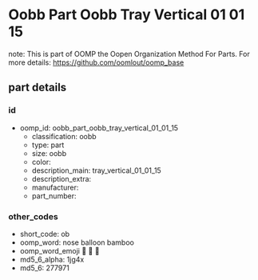 # Oobb Part Oobb Tray Vertical 01 01 15  

note: This is part of OOMP the Oopen Organization Method For Parts. For more details: https://github.com/oomlout/oomp_base

##  part details





### id
* oomp_id: oobb_part_oobb_tray_vertical_01_01_15
  * classification: oobb
  * type: part
  * size: oobb
  * color: 
  * description_main: tray_vertical_01_01_15
  * description_extra: 
  * manufacturer: 
  * part_number: 

### other_codes
* short_code: ob
* oomp_word: nose balloon bamboo
* oomp_word_emoji :nose: :balloon: :bamboo:
* md5_6_alpha: 1jg4x
* md5_6: 277971